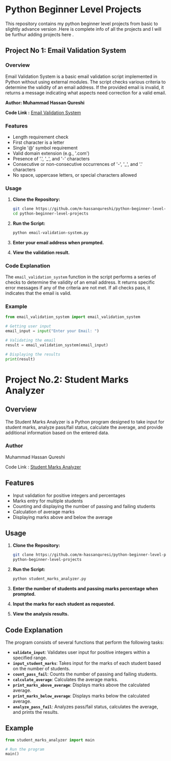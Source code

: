 # Python Beginner Level Projects

This repository contains my python beginner level projects from basic to slightly advance version .Here is complete info of all the projects and I will be furthur adding projects here .


## Project No 1: Email Validation System

### Overview

Email Validation System is a basic email validation script implemented in Python without using external modules. The script checks various criteria to determine the validity of an email address. If the provided email is invalid, it returns a message indicating what aspects need correction for a valid email.

**Author: Muhammad Hassan Qureshi**

**Code Link :** [Email Validation System](https://github.com/m-hassanqureshi/python-beginner-level-projects/blob/main/email-validation-system.py)
### Features

- Length requirement check
- First character is a letter
- Single '@' symbol requirement
- Valid domain extension (e.g., '.com')
- Presence of '.', '_', and '-' characters
- Consecutive or non-consecutive occurrences of '-', '_', and '.' characters
- No space, uppercase letters, or special characters allowed

### Usage

1. **Clone the Repository:**
    ```bash
    git clone https://github.com/m-hassanqureshi/python-beginner-level-projects.git
    cd python-beginner-level-projects
    ```

2. **Run the Script:**
    ```bash
    python email-validation-system.py
    ```

3. **Enter your email address when prompted.**

4. **View the validation result.**

### Code Explanation

The `email_validation_system` function in the script performs a series of checks to determine the validity of an email address. It returns specific error messages if any of the criteria are not met. If all checks pass, it indicates that the email is valid.

### Example

```python
from email_validation_system import email_validation_system

# Getting user input
email_input = input("Enter your Email: ")

# Validating the email
result = email_validation_system(email_input)

# Displaying the results
print(result)
```

# Project No.2: Student Marks Analyzer

## Overview

The Student Marks Analyzer is a Python program designed to take input for student marks, analyze pass/fail status, calculate the average, and provide additional information based on the entered data.

### Author

Muhammad Hassan Qureshi

Code Link : [Student Marks Analyzer](https://github.com/m-hassanqureshi/python-beginner-level-projects/blob/main/student_marks_analyzer.py)

## Features

- Input validation for positive integers and percentages
- Marks entry for multiple students
- Counting and displaying the number of passing and failing students
- Calculation of average marks
- Displaying marks above and below the average

## Usage

1. **Clone the Repository:**
    ```bash
    git clone https://github.com/m-hassanquresi/python-beginner-level-projects.git
    python-beginner-level-projects
    ```

2. **Run the Script:**
    ```bash
    python student_marks_analyzer.py
    ```

3. **Enter the number of students and passing marks percentage when prompted.**

4. **Input the marks for each student as requested.**

5. **View the analysis results.**

## Code Explanation

The program consists of several functions that perform the following tasks:

- **`validate_input`**: Validates user input for positive integers within a specified range.
- **`input_student_marks`**: Takes input for the marks of each student based on the number of students.
- **`count_pass_fail`**: Counts the number of passing and failing students.
- **`calculate_average`**: Calculates the average marks.
- **`print_marks_above_average`**: Displays marks above the calculated average.
- **`print_marks_below_average`**: Displays marks below the calculated average.
- **`analyze_pass_fail`**: Analyzes pass/fail status, calculates the average, and prints the results.

## Example

```python
from student_marks_analyzer import main

# Run the program
main()
```

